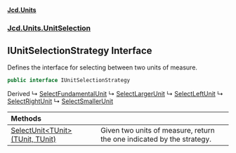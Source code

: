 #### [Jcd.Units](index 'index')
### [Jcd.Units.UnitSelection](Jcd.Units.UnitSelection 'Jcd.Units.UnitSelection')

## IUnitSelectionStrategy Interface

Defines the interface for selecting between two units of measure.

```csharp
public interface IUnitSelectionStrategy
```

Derived
&#8627; [SelectFundamentalUnit](SelectFundamentalUnit 'Jcd.Units.UnitSelection.SelectFundamentalUnit')
&#8627; [SelectLargerUnit](SelectLargerUnit 'Jcd.Units.UnitSelection.SelectLargerUnit')
&#8627; [SelectLeftUnit](SelectLeftUnit 'Jcd.Units.UnitSelection.SelectLeftUnit')
&#8627; [SelectRightUnit](SelectRightUnit 'Jcd.Units.UnitSelection.SelectRightUnit')
&#8627; [SelectSmallerUnit](SelectSmallerUnit 'Jcd.Units.UnitSelection.SelectSmallerUnit')

| Methods | |
| :--- | :--- |
| [SelectUnit&lt;TUnit&gt;(TUnit, TUnit)](IUnitSelectionStrategy.SelectUnit.Klb+x/umqLvPEeeX9EMM+w 'Jcd.Units.UnitSelection.IUnitSelectionStrategy.SelectUnit<TUnit>(TUnit, TUnit)') | Given two units of measure, return the one indicated by the strategy. |
